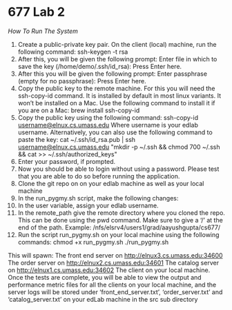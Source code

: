 # 677 Lab 2

*How To Run The System*

1. Create a public-private key pair.
On the client (local) machine, run the following command:
ssh-keygen -t rsa
2. After this, you will be given the following prompt:
Enter file in which to save the key (/home/demo/.ssh/id_rsa):
Press Enter here.
3. After this you will be given the following prompt:
Enter passphrase (empty for no passphrase):
Press Enter here.
4. Copy the public key to the remote machine. For this you will need the ssh-copy-id command. It is installed by default in most linux variants. It won’t be installed on a Mac. Use the following command to install it if you are on a Mac:
    brew install ssh-copy-id
5. Copy the public key using the following command:
ssh-copy-id username@elnux.cs.umass.edu
Where username is your edlab username. Alternatively, you can also use the following command to paste the key:
cat ~/.ssh/id_rsa.pub | ssh username@elnux.cs.umass.edu "mkdir -p ~/.ssh && chmod 700 ~/.ssh && cat >>  ~/.ssh/authorized_keys"
6. Enter your password, if prompted.
7. Now you should be able to login without using a password. Please test that you are able to do so before running the application.
8. Clone the git repo on on your edlab machine as well as your local machine
9. In the run_pygmy.sh script, make the following changes:
10. In the user variable, assign your edlab username.
11. In the remote_path give the remote directory where you cloned the repo. This can be done using the pwd command. Make sure to give a ‘/’ at the end of the path.
Example: /nfs/elsrv4/users1/grad/aayushgupta/cs677/
12. Run the script run_pygmy.sh on your local machine using the following commands:
	chmod +x run_pygmy.sh
	./run_pygmy.sh

This will spawn:
The front end server on http://elnux3.cs.umass.edu:34600
The order server on http://elnux2.cs.umass.edu:34601
The catalog server on http://elnux1.cs.umass.edu:34602
The client on your local machine.
Once the tests are complete, you will be able to view the output and performance metric files for all the clients on your local machine, and the server logs will be stored under ‘front_end_server.txt’, ‘order_server.txt’ and ‘catalog_server.txt’ on your edLab machine in the src sub directory
